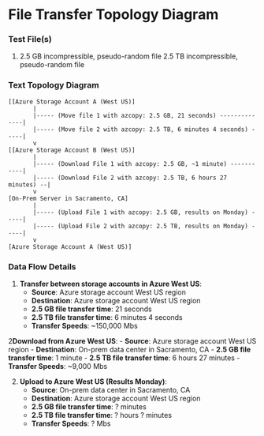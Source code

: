 # File Transfer Topology Diagram

### Test File(s)
1. 2.5 GB incompressible, pseudo-random file
2.5 TB incompressible, pseudo-random file

### Text Topology Diagram
```
[[Azure Storage Account A (West US)]
       |
       |----- (Move file 1 with azcopy: 2.5 GB, 21 seconds) --------------|
       |----- (Move file 2 with azcopy: 2.5 TB, 6 minutes 4 seconds) -----|
       v
[[Azure Storage Account B (West US)]
       |
       |----- (Download File 1 with azcopy: 2.5 GB, ~1 minute) -----------|
       |----- (Download File 2 with azcopy: 2.5 TB, 6 hours 27 minutes) --|
       v
[On-Prem Server in Sacramento, CA]
       |
       |----- (Upload File 1 with azcopy: 2.5 GB, results on Monday) -----|
       |----- (Upload File 2 with azcopy: 2.5 TB, results on Monday) -----|
       v
[Azure Storage Account A (West US)]
```
### Data Flow Details

1. **Transfer between storage accounts in Azure West US**:
   - **Source**: Azure storage account West US region
   - **Destination**: Azure storage account West US region
   - **2.5 GB file transfer time**: 21 seconds
   - **2.5 TB file transfer time**: 6 minutes 4 seconds
   - **Transfer Speeds**: ~150,000 Mbs

2**Download from Azure West US**:
    - **Source**: Azure storage account West US region
    - **Destination**: On-prem data center in Sacramento, CA
    - **2.5 GB file transfer time**: 1 minute
    - **2.5 TB file transfer time**: 6 hours 27 minutes
    - **Transfer Speeds**: ~9,000 Mbs

2. **Upload to Azure West US (Results Monday)**:
   - **Source**: On-prem data center in Sacramento, CA
   - **Destination**: Azure storage account West US region
   - **2.5 GB file transfer time**: ? minutes
   - **2.5 TB file transfer time**: ? hours ? minutes
   - **Transfer Speeds**: ? Mbs

